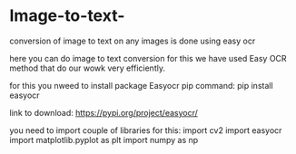 # Image-to-text-
conversion of image to text on any images is done using easy ocr


here you can do image to text conversion for this we have used Easy OCR method that do our wowk very efficiently.

for this you nweed to install package Easyocr 
pip command:
pip install easyocr

link to download:
https://pypi.org/project/easyocr/


you need to import couple of libraries for this:
import cv2
import easyocr
import matplotlib.pyplot as plt
import numpy as np

